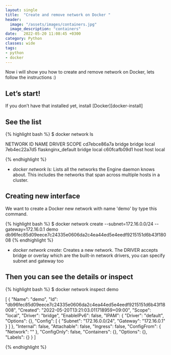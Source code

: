 ```yaml
---
layout: single
title:  "Create and remove network on Docker "
header:
  image: "/assets/images/containers.jpg"
  image_description: "containers"
date:   2022-05-20 11:08:45 +0300
category: Python
classes: wide
tags: 
- python 
- docker
---
```

Now i will show you how to create and remove network on Docker, lets follow the instructions :)

Let’s start!
------------
If you don’t have that installed yet, install [Docker][docker-install]

See the list
------------
{% highlight bash %}
$ docker network ls

NETWORK ID     NAME                        DRIVER    SCOPE
cd7ebce86a7a   bridge                      bridge    local
7eb4ec22a7d5   flasknginx_default          bridge    local
c60fcafb09d1   host                        host      local

{% endhighlight %}

* *docker network ls:* Lists all the networks the Engine daemon knows about. This includes the networks that span across multiple hosts in a cluster.


Creating new interface
-----------------------------------
We want to create a Docker new network with name 'demo' by type this command.


{% highlight bash %}
$ docker network create --subnet=172.16.0.0/24 --gateway=172.16.0.1 demo
db96fec85d09eece7c24335e0606da2c4ea44ed5e4eedf9215151d6b43f18008
{% endhighlight %}

* *docker network create:* Creates a new network. The DRIVER accepts bridge or overlay which are the built-in network drivers, you can specify subnet and gateway too

Then you can see the details or inspect
-----------------------------------
{% highlight bash %}
$ docker network inspect demo

[
    {
        "Name": "demo",
        "Id": "db96fec85d09eece7c24335e0606da2c4ea44ed5e4eedf9215151d6b43f18008",
        "Created": "2022-05-20T13:21:03.011718959+09:00",
        "Scope": "local",
        "Driver": "bridge",
        "EnableIPv6": false,
        "IPAM": {
            "Driver": "default",
            "Options": {},
            "Config": [
                {
                    "Subnet": "172.16.0.0/24",
                    "Gateway": "172.16.0.1"
                }
            ]
        },
        "Internal": false,
        "Attachable": false,
        "Ingress": false,
        "ConfigFrom": {
            "Network": ""
        },
        "ConfigOnly": false,
        "Containers": {},
        "Options": {},
        "Labels": {}
    }
]

{% endhighlight %}



[docker-docks]:           https://docs.docker.com/engine/reference/commandline/network/
